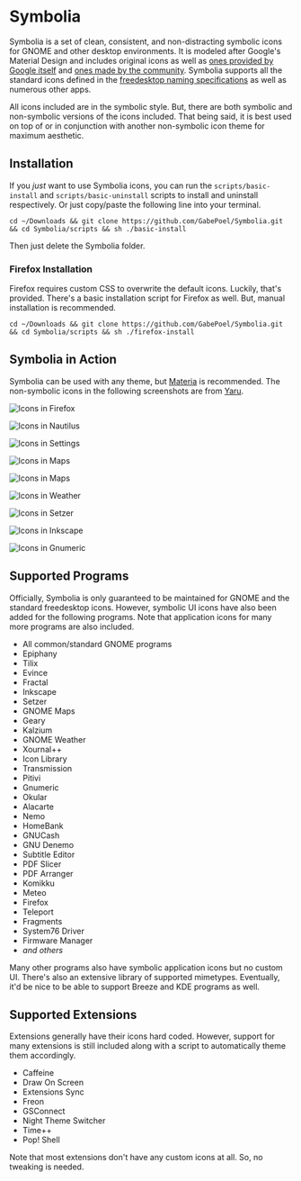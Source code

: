# Symbolia

Symbolia is a set of clean, consistent, and non-distracting symbolic icons for GNOME and other desktop environments. It is modeled after Google's Material Design and includes original icons as well as [ones provided by Google itself](https://material.io/resources/icons/?style=baseline) and [ones made by the community](https://materialdesignicons.com/). Symbolia supports all the standard icons defined in the [freedesktop naming specifications](https://specifications.freedesktop.org/icon-naming-spec/icon-naming-spec-latest.html) as well as numerous other apps.

All icons included are in the symbolic style. But, there are both symbolic and non-symbolic versions of the icons included. That being said, it is best used on top of or in conjunction with another non-symbolic icon theme for maximum aesthetic.

## Installation

If you _just_ want to use Symbolia icons, you can run the `scripts/basic-install` and `scripts/basic-uninstall` scripts to install and uninstall respectively. Or just copy/paste the following line into your terminal.

```shell
cd ~/Downloads && git clone https://github.com/GabePoel/Symbolia.git && cd Symbolia/scripts && sh ./basic-install
```

Then just delete the Symbolia folder.

### Firefox Installation

Firefox requires custom CSS to overwrite the default icons. Luckily, that's provided. There's a basic installation script for Firefox as well. But, manual installation is recommended.

```shell
cd ~/Downloads && git clone https://github.com/GabePoel/Symbolia.git && cd Symbolia/scripts && sh ./firefox-install
```

## Symbolia in Action

Symbolia can be used with any theme, but [Materia](https://github.com/nana-4/materia-theme) is recommended. The non-symbolic icons in the following screenshots are from [Yaru](https://github.com/ubuntu/yaru).

![Icons in Firefox](images/preview-firefox.png)

![Icons in Nautilus](images/preview-nautilus.png)

![Icons in Settings](images/preview-settings.png)

![Icons in Maps](images/preview-maps.png)

![Icons in Maps](images/preview-okular.png)

![Icons in Weather](images/preview-weather.png)

![Icons in Setzer](images/preview-setzer.png)

![Icons in Inkscape](images/preview-inkscape.png)

![Icons in Gnumeric](images/preview-gnumeric.png)

## Supported Programs

Officially, Symbolia is only guaranteed to be maintained for GNOME and the standard freedesktop icons. However, symbolic UI icons have also been added for the following programs. Note that application icons for many more programs are also included.

- All common/standard GNOME programs
- Epiphany
- Tilix
- Evince
- Fractal
- Inkscape
- Setzer
- GNOME Maps
- Geary
- Kalzium
- GNOME Weather
- Xournal++
- Icon Library
- Transmission
- Pitivi
- Gnumeric
- Okular
- Alacarte
- Nemo
- HomeBank
- GNUCash
- GNU Denemo
- Subtitle Editor
- PDF Slicer
- PDF Arranger
- Komikku
- Meteo
- Firefox
- Teleport
- Fragments
- System76 Driver
- Firmware Manager
- _and others_

Many other programs also have symbolic application icons but no custom UI. There's also an extensive library of supported mimetypes. Eventually, it'd be nice to be able to support Breeze and KDE programs as well.

## Supported Extensions

Extensions generally have their icons hard coded. However, support for many extensions is still included along with a script to automatically theme them accordingly.

- Caffeine
- Draw On Screen
- Extensions Sync
- Freon
- GSConnect
- Night Theme Switcher
- Time++
- Pop! Shell

Note that most extensions don't have any custom icons at all. So, no tweaking is needed.